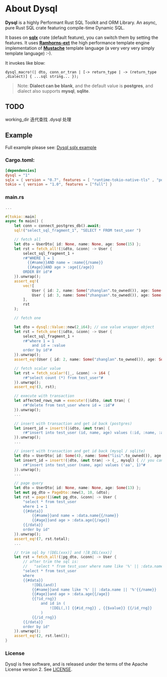 # About Dysql

**Dysql** is a highly Performant Rust SQL Toolkit and ORM Library. An async, pure Rust SQL crate featuring compile-time Dynamic SQL.

It bases on [**sqlx**](https://github.com/launchbadge/sqlx) crate (default feature), you can switch them by setting the features. 
It uses [**Ramhorns-ext**](https://github.com/maciejhirsz/ramhorns) the high performance template engine implementation of [**Mustache**](https://mustache.github.io/) template language (a very very very simply template language) :-).

It invokes like blow:
```(
dysql_macro!(| dto, conn_or_tran | [-> return_type | -> (return_type ,dialect)] { ...sql string... });
```
> Note: **Dialect can be blank**, and the default value is **postgres**, and dialect also supports  **mysql**, **sqlite**.

## TODO
working_dir 迭代查找 .dysql 处理

## Example
Full example please see: [Dysql sqlx example](https://github.com/evanzp0/dysql-project/tests)

### Cargo.toml:
```toml
[dependencies]
dysql = "1"
sqlx = { version = "0.7", features = [ "runtime-tokio-native-tls" , "postgres" ] }
tokio = { version = "1.0", features = ["full"] }
```

### main.rs
```rust
...

#[tokio::main]
async fn main() {
    let conn = connect_postgres_db().await;
    sql!("select_sql_fragment_1", "SELECT * FROM test_user ")

    // fetch all
    let dto = UserDto{ id: None, name: None, age: Some(15) };
    let rst = fetch_all!(|&dto, &conn| -> User {
        select_sql_fragment_1 +
        r#"WHERE 1 = 1
          {{#name}}AND name = :name{{/name}}
          {{#age}}AND age > :age{{/age}}
        ORDER BY id"#
    }).unwrap();
    assert_eq!(
        vec![
            User { id: 2, name: Some("zhanglan".to_owned()), age: Some(21) }, 
            User { id: 3, name: Some("zhangsan".to_owned()), age: Some(35) }
        ], 
        rst
    );

    // fetch one

    let dto = dysql::Value::new(2_i64); // use value wrapper object
    let rst = fetch_one!(|&dto, &conn| -> User {
        select_sql_fragment_1 +
        r#"where 1 = 1
            and id = :value
        order by id"#
    }).unwrap();
    assert_eq!(User { id: 2, name: Some("zhanglan".to_owned()), age: Some(21) }, rst);

    // fetch scalar value
    let rst = fetch_scalar!(|_, &conn| -> i64 {
        r#"select count (*) from test_user"#
    }).unwrap();
    assert_eq!(3, rst);

    // execute with transaction
    let affected_rows_num = execute!(|&dto, &mut tran| {
        r#"delete from test_user where id = :id"#
    }).unwrap();
    ...

    // insert with transaction and get id back (postgres)
    let insert_id = insert!(|&dto, &mut tran| {
        r#"insert into test_user (id, name, age) values (:id, :name, :age) returning id"#
    }).unwrap();
    ...

    // insert with transaction and get id back (mysql / sqlite)
    let dto = UserDto{ id: Some(4), name: Some("lisi".to_owned()), age: Some(50) };
    let insert_id = insert!(|dto, &mut tran| -> (_, mysql) { // you can use 'sqlite' replace the 'mysql' dialect
        r#"insert into test_user (name, age) values ('aa', 1)"#
    }).unwrap();
    ...

    // page query
    let dto = UserDto{ id: None, name: None, age: Some(13) };
    let mut pg_dto = PageDto::new(3, 10, &dto);
    let rst = page!(|&mut pg_dto, &conn| -> User {
        "select * from test_user 
        where 1 = 1
        {{#data}}
            {{#name}}and name = :data.name{{/name}}
            {{#age}}and age > :data.age{{/age}}
        {{/data}}
        order by id"
    }).unwrap();
    assert_eq!(7, rst.total);
    ...

    // trim sql by ![DEL(xxx)] and ![B_DEL(xxx)]
    let rst = fetch_all!(|pg_dto, &conn| -> User {
        // after trim the sql is: 
        //   "select * from test_user where name like '%' || :data.name || '%' and age > :data.age and id in ( 1, 2, 3 ) order by id"
        "select * from test_user 
        where
        {{#data}}
            ![DEL(and)]
            {{#name}}and name like '%' || :data.name || '%'{{/name}}
            {{#age}}and age > :data.age{{/age}}
            {{?id_rng}}
                and id in (
                    ![DEL(,)] {{#id_rng}} , {{$value}} {{/id_rng}} 
                )
            {{/id_rng}}
        {{/data}}
        order by id"
    }).unwrap();
    assert_eq!(2, rst.len());
}
```

### License

Dysql is free software, and is released under the terms of the Apache License version 2. See [LICENSE](LICENSE).
